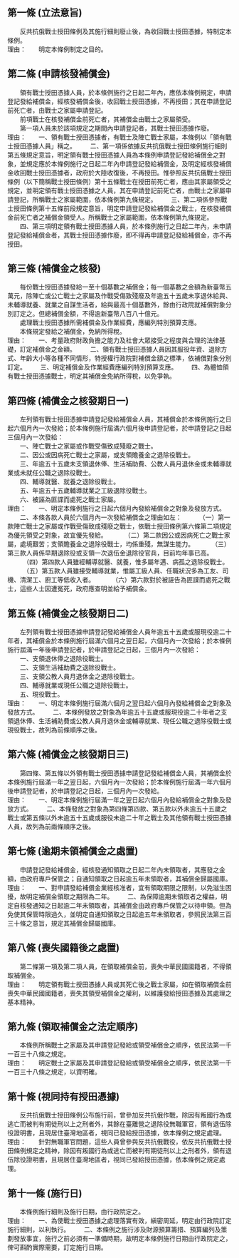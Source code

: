 第一條 (立法意旨)
-----------------
　　反共抗俄戰士授田條例及其施行細則廢止後，為收回戰士授田憑據，特制定本條例。  
理由：　　明定本條例制定之目的。

第二條 (申請核發補償金)
-----------------------
　　領有戰士授田憑據人員，於本條例施行之日起二年內，應依本條例規定，申請登記發給補償金，經核發補償金後，收回戰士授田憑據，不再授田；其在申請登記前死亡者，由戰士之家屬申請登記。  
　　前項戰士在核發補償金前死亡者，其補償金由戰士之家屬領受。  
　　第一項人員未於該項規定之期間內申請登記者，其戰士授田憑據作廢。  
理由：　　一、領有戰士授田憑據者，有戰士及陣亡戰士家屬，本條例以「領有戰士授田憑據人員」稱之。
　　二、第一項係依據反共抗俄戰士授田條例施行細則第五條規定意旨，明定領有戰士授田憑據人員為本條例申請登記發給補償金之對象，並規定應於本條例施行之日起二年內申請登記發給補償金，及明定經核發補償金收回戰士授田憑據者，政府於大陸收復後，不再授田。惟參照反共抗俄戰士授田條例（以下簡稱戰士授田條例）第十五條戰士在授田前死亡者，應由其家屬領受之規定，並明定領有戰士授田憑據之人員，其在申請登記前死亡者，由戰士之家屬申請登記，所稱戰士之家屬範圍，依本條例第九條規定。
　　三、第二項係參照戰士授田條例第十五條前段規定意旨，明定申請登記發給補償金之戰士，在核發補償金前死亡者之補償金領受人。所稱戰士之家屬範圍，依本條例第九條規定。
　　四、第三項明定領有戰士授田憑據人員，於本條例施行之日起二年內，未申請登記發給補償金者，其戰士授田憑據作廢，即不得再申請登記發給補償金，亦不再授田。

第三條 (補償金之核發)
---------------------
　　每份戰士授田憑據發給一至十個基數之補償金；每一個基數之金額為新臺幣五萬元，除陣亡或公亡戰士之家屬及作戰受傷致殘廢及年逾五十五歲未享退休給與、未輔導就養、就業之自謀生活者，給與最高十個基數外，餘由行政院就補償對象分別訂定之。但總補償金額，不得逾新臺幣八百八十億元。  
　　處理戰士授田憑據所需補償金及作業經費，應編列特別預算支應。  
　　本條規定發給之補償金，免納所得稅。  
理由：　　一、考量政府財政負擔之能力及社會大眾接受之程度與合理的法律基礎，訂定補償金之金額。
　　二、領有戰士授田憑據人員因其服役年資、退除方式、年齡大小等各種不同情形，特授權行政院對補償金額之標準，依補償對象分別訂定。
　　三、明定補償金及作業經費應編列特別預算支應。
　　四、為體恤領有戰士授田憑據戰士，明定其補償金免納所得稅，以免爭執。

第四條 (補償金之核發期日一)
---------------------------
　　左列領有戰士授田憑據申請登記發給補償金人員，其補償金於本條例施行之日起六個月內一次發給；於本條例施行屆滿六個月後申請登記者，於申請登記之日起三個月內一次發給：  
　　一、陣亡戰士之家屬或作戰受傷致成殘廢之戰士。  
　　二、因公或因病死亡戰士之家屬，或支領贍養金之退除役戰士。  
　　三、年逾五十五歲未支領退休俸、生活補助費、公教人員月退休金或未輔導就業或未就任公職之退除役戰士。  
　　四、輔導就醫、就養之退除役戰士。  
　　五、年逾五十五歲輔導就業之工級退除役戰士。  
　　六、被誣為匪諜而處死之戰士家屬。  
理由：　　一、明定本條例施行之日起六個月內發給補償金之對象及發放方式。
　　二、本條各款人員於六個月內一次發給補償金之理由如左：
　　　（一）第一款陣亡戰士之家屬或作戰受傷致成殘廢之戰士，依戰士授田條例第六條第二項規定為優先領受之對象，故宜優先發給。
　　　（二）第二款因公或因病死亡之戰士家屬，處境艱苦；支領贍養金之退除役戰士，均係重殘，無謀生能力。
　　　（三）第三款人員係早期退除役或支領一次退伍金退除役官兵，目前均年事已高。
　　　（四）第四款人員雖經輔導就醫、就養，惟多屬年邁、病孤之退除役戰士。
　　　（五）第五款人員雖接受輔導就業，惟屬工級人員、任職狀況多為工友、司機、清潔工、廚工等低收入者。
　　　（六）第六款對於被誣告為匪諜而處死之戰士，這些人士因遭冤死，政府應查明並給予補償金。

第五條 (補償金之核發期日二)
---------------------------
　　左列領有戰士授田憑據申請登記發給補償金人員年逾五十五歲或服現役逾二十年者，其補償金於本條例施行屆滿六個月之翌日起，六個月內一次發給；於本條例施行屆滿一年後申請登記者，於申請登記之日起，三個月內一次發給：  
　　一、支領退休俸之退除役戰士。  
　　二、支領生活補助費之退除役戰士。  
　　三、支領公教人員月退休金之退除役戰士。  
　　四、輔導就業或現任公職之退除役戰士。  
　　五、現役戰士。  
理由：　　一、明定本條例施行屆滿六個月之翌日起六個月內發給補償金之對象及發放方式。
　　二、本條例發放之對象為年逾五十五歲或服現役逾二十年者之支領退休俸、生活補助費或公教人員月退休金或輔導就業、現任公職之退除役戰士或現役戰士，故列為前條順序之後。

第六條 (補償金之核發期日三)
---------------------------
　　第四條、第五條以外領有戰士授田憑據申請登記發給補償金人員，其補償金於本條例施行屆滿一年之翌日起，六個月內一次發給；於本條例施行屆滿一年六個月後申請登記者，於申請登記之日起，三個月內一次發給。  
理由：　　一、明定本條例施行屆滿一年之翌日起六個月內發給補償金之對象及發放方式。
　　二、本條發放之對象為第四條第四款、第五款以外未逾五十五歲之戰士或第五條以外未逾五十五歲或服役未逾二十年之戰士及其他領有戰士授田憑據人員，故列為前兩條順序之後。

第七條 (逾期未領補償金之處置)
-----------------------------
　　申請登記發給補償金，經核發通知領取之日起二年內未領取者，其應發之金額，由政府專戶保管之；自通知領取之日起逾五年未領取者，其補償金歸屬國庫。  
理由：　　一、對申請發給補償金業經核准者，宜有領取期限之限制，以免滋生困擾，故明定補償金領取之期限為二年。
　　二、為保障逾期未領取者之權益，明定自核發通知之日起逾二年未領取者，其補償金由政府專戶保管之以待申領。但為免使其保管時限過久，並明定自通知領取之日起逾五年未領取者，參照民法第三百三十條之意旨，規定其補償金歸屬國庫。

第八條 (喪失國籍後之處置)
-------------------------
　　第二條第一項及第二項人員，在領取補償金前，喪失中華民國國籍者，不得領取補償金。  
理由：　　明定領有戰士授田憑據人員或其死亡後之戰士家屬，如在領取補償金前喪失中華民國國籍者，喪失其領受補償金之權利，以維護發給授田憑據及其處理之基本精神。

第九條 (領取補償金之法定順序)
-----------------------------
　　本條例所稱戰士之家屬及其申請登記發給或領受補償金之順序，依民法第一千一百三十八條之規定。  
理由：　　明定戰士之家屬及其申請登記發給或領受補償金之順序，依民法第一千一百三十八條之規定，以資明確。

第十條 (視同持有授田憑據)
-------------------------
　　反共抗俄戰士授田條例公布施行前，曾參加反共抗俄作戰，除因有叛國行為或逃亡而被判有期徒刑以上之刑者外，其餘在臺離營之退除役無職軍官，領有退伍除役證明書，且現居住臺灣地區者，視同已發給授田憑據，依本條例之規定處理。  
理由：　　針對無職軍官問題，這些人員曾參與反共抗俄戰役，依反共抗俄戰士授田條例規定之精神，除因有叛國行為或逃亡而被判有期徒刑以上之刑者外，領有退伍除役證明書，且現居住臺灣地區者，視同已發給授田憑據，依本條例之規定處理。

第十一條 (施行日)
-----------------
　　本條例施行細則及施行日期，由行政院定之。  
理由：　　一、為使戰士授田憑據之處理落實有效，縝密周延，明定由行政院訂定施行細則，以利執行。
　　二、本條例之施行涉及財源預算籌措、預算編列及策劃發放事宜，施行之前必須有一準備時期，故明定本條例施行日期由行政院定之，俾可斟酌實際需要，訂定施行日期。